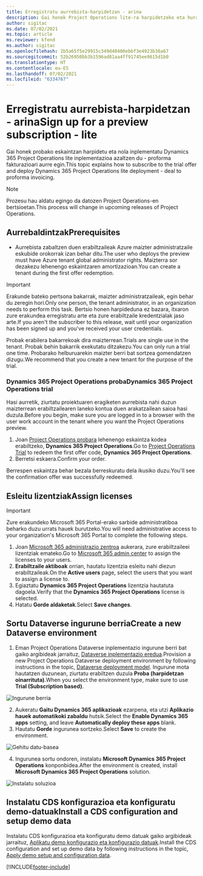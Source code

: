 ```yaml
---
title: Erregistratu aurrebista-harpidetzan - arina
description: Gai honek Project Operations lite-ra harpidetzeko eta hura inplementatzeko moduari buruzko informazioa eskaintzen du. Aurre egin fakturazio proformari.
author: sigitac
ms.date: 07/02/2021
ms.topic: article
ms.reviewer: kfend
ms.author: sigitac
ms.openlocfilehash: 2b5a65f5e29915c349d40400ebbf3e4923b36a67
ms.sourcegitcommit: 52b26950bb3b1596ad81aa4ff91745ee9615d1b0
ms.translationtype: HT
ms.contentlocale: eu-ES
ms.lasthandoff: 07/02/2021
ms.locfileid: "6334767"
---
```

# <a name="sign-up-for-a-preview-subscription---lite"></a><span data-ttu-id="70434-103">Erregistratu aurrebista-harpidetzan - arina</span><span class="sxs-lookup"><span data-stu-id="70434-103">Sign up for a preview subscription - lite</span></span> 

<span data-ttu-id="70434-104">Gai honek probako eskaintzan harpidetu eta nola inplementatu Dynamics 365 Project Operations lite inplementazioa azaltzen du - proforma fakturazioari aurre egin.</span><span class="sxs-lookup"><span data-stu-id="70434-104">This topic explains how to subscribe to the trial offer and deploy Dynamics 365 Project Operations lite deployment - deal to proforma invoicing.</span></span>

> [!NOTE]
> <span data-ttu-id="70434-105">Prozesu hau aldatu egingo da datozen Project Operations-en bertsioetan.</span><span class="sxs-lookup"><span data-stu-id="70434-105">This process will change in upcoming releases of Project Operations.</span></span>

## <a name="prerequisites"></a><span data-ttu-id="70434-106">Aurrebaldintzak</span><span class="sxs-lookup"><span data-stu-id="70434-106">Prerequisites</span></span>
- <span data-ttu-id="70434-107">Aurrebista zabaltzen duen erabiltzaileak Azure maizter administratzaile eskubide orokorrak izan behar ditu.</span><span class="sxs-lookup"><span data-stu-id="70434-107">The user who deploys the preview must have Azure tenant global administrator rights.</span></span> <span data-ttu-id="70434-108">Maizterra sor dezakezu lehenengo eskaintzaren amortizazioan.</span><span class="sxs-lookup"><span data-stu-id="70434-108">You can create a tenant during the first offer redemption.</span></span>

> [!IMPORTANT]
> <span data-ttu-id="70434-109">Erakunde bateko pertsona bakarrak, maizter administratzaileak, egin behar du zeregin hori.</span><span class="sxs-lookup"><span data-stu-id="70434-109">Only one person, the tenant administrator, in an organization needs to perform this task.</span></span> <span data-ttu-id="70434-110">Bertsio honen harpideduna ez bazara, itxaron zure erakundea erregistratu arte eta zure erabiltzaile kredentzialak jaso arte.</span><span class="sxs-lookup"><span data-stu-id="70434-110">If you aren't the subscriber to this release, wait until your organization has been signed up and you've received your user credentials.</span></span>
> 
> <span data-ttu-id="70434-111">Probak erabilera bakarrekoak dira maizterrean.</span><span class="sxs-lookup"><span data-stu-id="70434-111">Trials are single use in the tenant.</span></span> <span data-ttu-id="70434-112">Probak behin bakarrik exekutatu ditzakezu.</span><span class="sxs-lookup"><span data-stu-id="70434-112">You can only run a trial one time.</span></span> <span data-ttu-id="70434-113">Probarako helburuarekin maizter berri bat sortzea gomendatzen dizugu.</span><span class="sxs-lookup"><span data-stu-id="70434-113">We recommend that you create a new tenant for the purpose of the trial.</span></span>

### <a name="dynamics-365-project-operations-trial"></a><span data-ttu-id="70434-114">Dynamics 365 Project Operations proba</span><span class="sxs-lookup"><span data-stu-id="70434-114">Dynamics 365 Project Operations trial</span></span> 

<span data-ttu-id="70434-115">Hasi aurretik, ziurtatu proiektuaren eragiketen aurrebista nahi duzun maizterrean erabiltzailearen laneko kontua duen arakatzailean saioa hasi duzula.</span><span class="sxs-lookup"><span data-stu-id="70434-115">Before you begin, make sure you are logged in to a browser with the user work account in the tenant where you want the Project Operations preview.</span></span>

1. <span data-ttu-id="70434-116">Joan [Project Operations probara](https://aka.ms/try-po) lehenengo eskaintza kodea erabiltzeko, **Dynamics 365 Project Operations**.</span><span class="sxs-lookup"><span data-stu-id="70434-116">Go to [Project Operations Trial](https://aka.ms/try-po) to redeem the first offer code, **Dynamics 365 Project Operations**.</span></span>
2. <span data-ttu-id="70434-117">Berretsi eskaera.</span><span class="sxs-lookup"><span data-stu-id="70434-117">Confirm your order.</span></span>

  <span data-ttu-id="70434-118">Berrespen eskaintza behar bezala berreskuratu dela ikusiko duzu.</span><span class="sxs-lookup"><span data-stu-id="70434-118">You'll see the confirmation offer was successfully redeemed.</span></span>

## <a name="assign-licenses"></a><span data-ttu-id="70434-119">Esleitu lizentziak</span><span class="sxs-lookup"><span data-stu-id="70434-119">Assign licenses</span></span>

> [!IMPORTANT]
> <span data-ttu-id="70434-120">Zure erakundeko Microsoft 365 Portal-erako sarbide administratiboa beharko duzu urrats hauek burutzeko.</span><span class="sxs-lookup"><span data-stu-id="70434-120">You will need administrative access to your organization's Microsoft 365 Portal to complete the following steps.</span></span>


1. <span data-ttu-id="70434-121">Joan [Microsoft 365 administrazio zentroa](https://portal.office.com/) aukerara, zure erabiltzaileei lizentziak emateko.</span><span class="sxs-lookup"><span data-stu-id="70434-121">Go to [Microsoft 365 admin center](https://portal.office.com/) to assign the licenses to your users.</span></span>
2. <span data-ttu-id="70434-122">**Erabiltzaile aktiboak** orrian, hautatu lizentzia esleitu nahi diezun erabiltzaileak.</span><span class="sxs-lookup"><span data-stu-id="70434-122">On the **Active users** page, select the users that you want to assign a license to.</span></span>
3. <span data-ttu-id="70434-123">Egiaztatu **Dynamics 365 Project Operations** lizentzia hautatuta dagoela.</span><span class="sxs-lookup"><span data-stu-id="70434-123">Verify that the **Dynamics 365 Project Operations** license is selected.</span></span> 
4. <span data-ttu-id="70434-124">Hatatu **Gorde aldaketak**.</span><span class="sxs-lookup"><span data-stu-id="70434-124">Select **Save changes**.</span></span>

## <a name="create-a-new-dataverse-environment"></a><span data-ttu-id="70434-125">Sortu Dataverse ingurune berria</span><span class="sxs-lookup"><span data-stu-id="70434-125">Create a new Dataverse environment</span></span>

1. <span data-ttu-id="70434-126">Eman Project Operations Dataverse inplementazio ingurune berri bat gaiko argibideak jarraituz, [Dataverse inplementazio eredua](lite-deployment.md).</span><span class="sxs-lookup"><span data-stu-id="70434-126">Provision a new Project Operations Dataverse deployment environment by following instructions in the topic, [Dataverse deployment model](lite-deployment.md).</span></span> <span data-ttu-id="70434-127">Ingurune mota hautatzen duzunean, ziurtatu erabiltzen duzula **Proba (harpidetzan oinarrituta)**.</span><span class="sxs-lookup"><span data-stu-id="70434-127">When you select the environment type, make sure to use **Trial (Subscription based)**.</span></span>

  ![Ingurune berria](./media/19CreateEnvironment.png)

2. <span data-ttu-id="70434-129">Aukeratu **Gaitu Dynamics 365 aplikazioak** ezarpena, eta utzi **Aplikazio hauek automatikoki zabaldu** hutsik.</span><span class="sxs-lookup"><span data-stu-id="70434-129">Select the **Enable Dynamics 365 apps** setting, and leave **Automatically deploy these apps** blank.</span></span>  
3. <span data-ttu-id="70434-130">Hautatu **Gorde** ingurunea sortzeko.</span><span class="sxs-lookup"><span data-stu-id="70434-130">Select **Save** to create the environment.</span></span>

  ![Gehitu datu-basea](./media/20CreateEnvironment1.png)

4. <span data-ttu-id="70434-132">Ingurunea sortu ondoren, instalatu **Microsoft Dynamics 365 Project Operations** konponbidea.</span><span class="sxs-lookup"><span data-stu-id="70434-132">After the environment is created, install **Microsoft Dynamics 365 Project Operations** solution.</span></span> 

![Instalatu soluzioa](./media/21InstallSolution.png)

## <a name="install-a-cds-configuration-and-setup-demo-data"></a><span data-ttu-id="70434-134">Instalatu CDS konfigurazioa eta konfiguratu demo-datuak</span><span class="sxs-lookup"><span data-stu-id="70434-134">Install a CDS configuration and setup demo data</span></span>

<span data-ttu-id="70434-135">Instalatu CDS konfigurazioa eta konfiguratu demo datuak gaiko argibideak jarraituz, [Aplikatu demo konfigurazio eta konfigurazio datuak](lite-apply-demo-setup-config-data.md).</span><span class="sxs-lookup"><span data-stu-id="70434-135">Install the CDS configuration and set up demo data by following instructions in the topic, [Apply demo setup and configuration data](lite-apply-demo-setup-config-data.md).</span></span>


[!INCLUDE[footer-include](../includes/footer-banner.md)]
